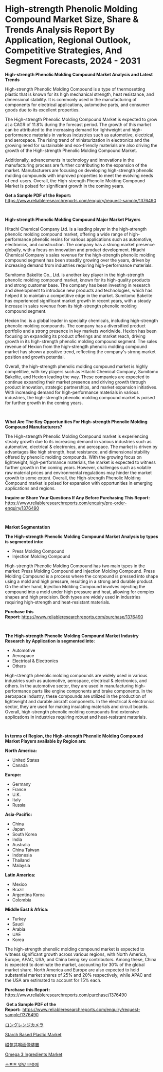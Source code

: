 <p><h1>High-strength Phenolic Molding Compound Market Size, Share & Trends Analysis Report By Application, Regional Outlook, Competitive Strategies, And Segment Forecasts, 2024 - 2031</h1></p><p><strong>High-strength Phenolic Molding Compound Market Analysis and Latest Trends</strong></p>
<p><p>High-strength Phenolic Molding Compound is a type of thermosetting plastic that is known for its high mechanical strength, heat resistance, and dimensional stability. It is commonly used in the manufacturing of components for electrical applications, automotive parts, and consumer goods due to its excellent properties.</p><p>The High-strength Phenolic Molding Compound Market is expected to grow at a CAGR of 11.8% during the forecast period. The growth of this market can be attributed to the increasing demand for lightweight and high-performance materials in various industries such as automotive, electrical, and aerospace. The rising trend of miniaturization in electronics and the growing need for sustainable and eco-friendly materials are also driving the growth of the High-strength Phenolic Molding Compound Market.</p><p>Additionally, advancements in technology and innovations in the manufacturing process are further contributing to the expansion of the market. Manufacturers are focusing on developing high-strength phenolic molding compounds with improved properties to meet the evolving needs of end-users. Overall, the High-strength Phenolic Molding Compound Market is poised for significant growth in the coming years.</p></p>
<p><strong>Get a Sample PDF of the Report:&nbsp;</strong> <a href="https://www.reliableresearchreports.com/enquiry/request-sample/1376490">https://www.reliableresearchreports.com/enquiry/request-sample/1376490</a></p>
<p>&nbsp;</p>
<p><strong>High-strength Phenolic Molding Compound Major Market Players</strong></p>
<p><p>Hitachi Chemical Company Ltd. is a leading player in the high-strength phenolic molding compound market, offering a wide range of high-performance phenolic resins for various applications such as automotive, electronics, and construction. The company has a strong market presence globally, with a focus on innovation and product development. Hitachi Chemical Company's sales revenue for the high-strength phenolic molding compound segment has been steadily growing over the years, driven by increasing demand from industries requiring high-performance materials.</p><p>Sumitomo Bakelite Co., Ltd. is another key player in the high-strength phenolic molding compound market, known for its high-quality products and strong customer base. The company has been investing in research and development to introduce new products and technologies, which has helped it to maintain a competitive edge in the market. Sumitomo Bakelite has experienced significant market growth in recent years, with a steady increase in sales revenue from its high-strength phenolic molding compound segment.</p><p>Hexion Inc. is a global leader in specialty chemicals, including high-strength phenolic molding compounds. The company has a diversified product portfolio and a strong presence in key markets worldwide. Hexion has been focusing on expanding its product offerings and market reach, driving growth in its high-strength phenolic molding compound segment. The sales revenue of Hexion from the high-strength phenolic molding compound market has shown a positive trend, reflecting the company's strong market position and growth potential.</p><p>Overall, the high-strength phenolic molding compound market is highly competitive, with key players such as Hitachi Chemical Company, Sumitomo Bakelite, and Hexion leading the way. These companies are expected to continue expanding their market presence and driving growth through product innovation, strategic partnerships, and market expansion initiatives. With increasing demand for high-performance materials in various industries, the high-strength phenolic molding compound market is poised for further growth in the coming years.</p></p>
<p>&nbsp;</p>
<p><strong>What Are The Key Opportunities For High-strength Phenolic Molding Compound Manufacturers?</strong></p>
<p><p>The High-strength Phenolic Molding Compound market is experiencing steady growth due to its increasing demand in various industries such as automotive, electrical & electronics, and aerospace. The market is driven by advantages like high strength, heat resistance, and dimensional stability offered by phenolic molding compounds. With the growing focus on lightweight, high-performance materials, the market is expected to witness further growth in the coming years. However, challenges such as volatile raw material prices and environmental regulations may hinder the market growth to some extent. Overall, the High-strength Phenolic Molding Compound market is poised for expansion with opportunities in emerging applications and regions.</p></p>
<p><strong>Inquire or Share Your Questions If Any Before Purchasing This Report:</strong> <a href="https://www.reliableresearchreports.com/enquiry/pre-order-enquiry/1376490">https://www.reliableresearchreports.com/enquiry/pre-order-enquiry/1376490</a></p>
<p>&nbsp;</p>
<p><strong>Market Segmentation</strong></p>
<p><strong>The High-strength Phenolic Molding Compound Market Analysis by types is segmented into:</strong></p>
<p><ul><li>Press Molding Compound</li><li>Injection Molding Compound</li></ul></p>
<p><p>High-strength Phenolic Molding Compound has two main types in the market: Press Molding Compound and Injection Molding Compound. Press Molding Compound is a process where the compound is pressed into shape using a mold and high pressure, resulting in a strong and durable product. On the other hand, Injection Molding Compound involves injecting the compound into a mold under high pressure and heat, allowing for complex shapes and high precision. Both types are widely used in industries requiring high-strength and heat-resistant materials.</p></p>
<p><strong>Purchase this Report:&nbsp;</strong><a href="https://www.reliableresearchreports.com/purchase/1376490">https://www.reliableresearchreports.com/purchase/1376490</a></p>
<p>&nbsp;</p>
<p><strong>The High-strength Phenolic Molding Compound Market Industry Research by Application is segmented into:</strong></p>
<p><ul><li>Automotive</li><li>Aerospace</li><li>Electrical & Electronics</li><li>Others</li></ul></p>
<p><p>High-strength phenolic molding compounds are widely used in various industries such as automotive, aerospace, electrical & electronics, and others. In the automotive sector, they are used in manufacturing high-performance parts like engine components and brake components. In the aerospace industry, these compounds are utilized in the production of lightweight and durable aircraft components. In the electrical & electronics sector, they are used for making insulating materials and circuit boards. Overall, high-strength phenolic molding compounds find extensive applications in industries requiring robust and heat-resistant materials.</p></p>
<p>&nbsp;</p>
<p><strong>In terms of Region, the High-strength Phenolic Molding Compound Market Players available by Region are:</strong></p>
<p>
    <p> <strong> North America: </strong>
        <ul>
            <li>United States</li>
            <li>Canada</li>
        </ul>
        </p> 
    <p> <strong> Europe: </strong>
        <ul>
            <li>Germany</li>
            <li>France</li>
            <li>U.K.</li>
            <li>Italy</li>
            <li>Russia</li>
        </ul>
        </p> 
    <p> <strong> Asia-Pacific: </strong>
        <ul>
            <li>China</li>
            <li>Japan</li>
            <li>South Korea</li>
            <li>India</li>
            <li>Australia</li>
            <li>China Taiwan</li>
            <li>Indonesia</li>
            <li>Thailand</li>
            <li>Malaysia</li>
        </ul>
        </p> 
    <p> <strong> Latin America: </strong>
        <ul>
            <li>Mexico</li>
            <li>Brazil</li>
            <li>Argentina Korea</li>
            <li>Colombia</li>
        </ul>
        </p> 
    <p> <strong> Middle East & Africa: </strong>
        <ul>
            <li>Turkey</li>
            <li>Saudi</li>
            <li>Arabia</li>
            <li>UAE</li>
            <li>Korea</li>
        </ul>
    </p>
    </p>
<p><p>The high-strength phenolic molding compound market is expected to witness significant growth across various regions, with North America, Europe, APAC, USA, and China being key contributors. Among these, China is expected to dominate the market, accounting for 30% of the global market share. North America and Europe are also expected to hold substantial market shares of 25% and 20% respectively, while APAC and the USA are estimated to account for 15% each.</p></p>
<p><strong>Purchase this Report: </strong><a href="https://www.reliableresearchreports.com/purchase/1376490">https://www.reliableresearchreports.com/purchase/1376490</a></p>
<p>&nbsp;<strong>Get a Sample PDF of the Report:&nbsp;&nbsp;</strong><a href="https://www.reliableresearchreports.com/enquiry/request-sample/1376490">https://www.reliableresearchreports.com/enquiry/request-sample/1376490</a></p>
<p><strong></strong></p>
<p><p><a href="https://medium.com/@edisonlang50/2024%E5%B9%B4%E3%81%8B%E3%82%892031%E5%B9%B4%E3%81%BE%E3%81%A7%E3%81%AE%E9%95%B7%E8%B7%9D%E9%9B%A2%E3%82%AB%E3%83%A1%E3%83%A9%E5%B8%82%E5%A0%B4%E3%81%AE%E3%83%88%E3%83%AC%E3%83%B3%E3%83%89%E3%81%A8%E5%B8%82%E5%A0%B4%E5%88%86%E6%9E%90%E3%81%8C%E4%BA%88%E6%B8%AC%E3%81%95%E3%82%8C%E3%81%A6%E3%81%84%E3%81%BE%E3%81%99-d36558bf971a">ロングレンジカメラ</a></p><p><a href="https://view.publitas.com/reportprime-1/starch-based-plastic-market-research-report-the-key-to-successful-business-strategy-forecasted-for-period-from-2024-2031/">Starch Based Plastic Market</a></p><p><a href="https://medium.com/@edisonlang50/%E7%A3%81%E6%B0%97%E5%85%B1%E9%B3%B4%E7%94%BB%E5%83%8F%E8%A8%BA%E6%96%AD%E8%A3%85%E7%BD%AE%E5%B8%82%E5%A0%B4%E3%81%AE%E5%8B%95%E5%90%91%E3%81%A8%E5%B8%82%E5%A0%B4%E5%88%86%E6%9E%90%E3%81%AF-2024%E5%B9%B4%E3%81%8B%E3%82%892031%E5%B9%B4%E3%81%AE%E6%9C%9F%E9%96%93%E3%81%AB%E4%BA%88%E6%B8%AC%E3%81%95%E3%82%8C%E3%81%A6%E3%81%84%E3%81%BE%E3%81%99-10ef3623e675">磁気共鳴画像装置</a></p><p><a href="https://view.publitas.com/reportprime-1/global-omega-3-ingredients-market-by-types-applications-and-major-players-with-regional-growth-rate-analysis-and-development-situation-from-2024-to-2031/">Omega 3 Ingredients Market</a></p><p><a href="https://medium.com/@yss452611770/%EC%8A%A4%ED%8F%AC%EC%B8%A0-%EC%98%81%EC%96%91-%EB%B3%B4%EC%B6%A9%EC%A0%9C-%EC%8B%9C%EC%9E%A5%EC%9D%80-%EC%8B%9C%EC%9E%A5-%EC%A0%90%EC%9C%A0%EC%9C%A8-%EC%8B%9C%EC%9E%A5-%EB%8F%99%ED%96%A5-%EB%B0%8F-%EC%8B%9C%EC%9E%A5-%EC%84%B1%EC%9E%A5%EC%97%90-%EB%8C%80%ED%95%9C-%EC%A0%95%EB%B3%B4%EB%A5%BC-%EC%A0%9C%EA%B3%B5%ED%95%A9%EB%8B%88%EB%8B%A4-6a1394614a4e">스포츠 영양 보충제</a></p></p>